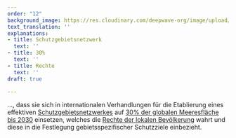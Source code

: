 ```yaml
---
order: "12"
background_image: https://res.cloudinary.com/deepwave-org/image/upload/v1645631599/Meeresoffensive/Ocean_From_Space_Nasa-unsplash_z0znzq.jpg
text_translation: ''
explanations:
- title: Schutzgebietsnetzwerk
  text: ''
- title: 30%
  text: ''
- title: Rechte
  text: ''
draft: true

---
```

…, dass sie sich in internationalen Verhandlungen für die Etablierung eines effektiven [Schutzgebietsnetzwerkes](# "Schutzgebietsnetzwerk") auf [30% der globalen Meeresfläche bis 2030](# "30%") einsetzen, welches die [Rechte der lokalen Bevölkerung](# "Rechte") wahrt und diese in die Festlegung gebietsspezifischer Schutzziele einbezieht.
